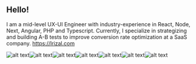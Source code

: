 ## Hello!
I am a mid-level UX-UI Engineer with industry-experience in React, Node, Next, Angular, PHP and Typescript. Currently, I specialize in strategizing and building A-B tests to improve conversion rate optimization at a SaaS company. 
https://lrizal.com

![alt text](https://img.shields.io/badge/javascript-white?style=for-the-badge&logo=javascript)![alt text](https://img.shields.io/badge/typescript-white?style=for-the-badge&logo=typescript)![alt text](https://img.shields.io/badge/sass-white?style=for-the-badge&logo=sass)![alt text](https://img.shields.io/badge/react-white?style=for-the-badge&logo=react)![alt text](https://img.shields.io/badge/node-white?style=for-the-badge&logo=nodejs)![alt text](https://img.shields.io/badge/mysql-white?style=for-the-badge&logo=mysql)![alt text](https://img.shields.io/badge/java-white?style=for-the-badge&logo=java)

<!-- ![stats](https://github-readme-stats.vercel.app/api?username=elrizal&theme=buefy&show_icons=true)
 -->

